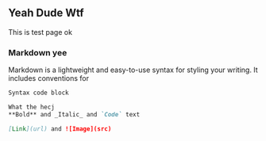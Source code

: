 ## Yeah Dude Wtf

This is test page ok

### Markdown yee

Markdown is a lightweight and easy-to-use syntax for styling your writing. It includes conventions for

```markdown
Syntax code block

What the hecj
**Bold** and _Italic_ and `Code` text

[Link](url) and ![Image](src)
```

